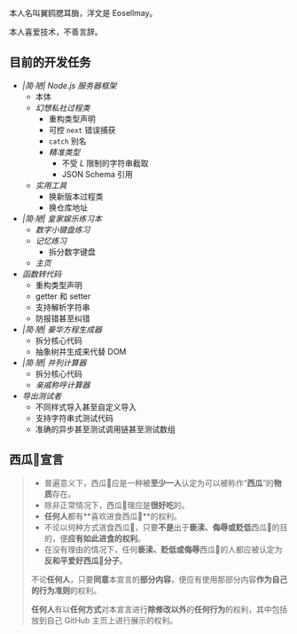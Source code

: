 本人名叫翼鸥腮耳酶，洋文是 Eosellmay。

本人喜爱技术，不善言辞。

## 目前的开发任务

- *|简·陋| Node.js 服务器框架*
  - 本体
  - *幻想私社过程类*
    - 重构类型声明
    - 可控 `next` 错误捕获
    - `catch` 别名
    - *精准类型*
      - 不受 $L$ 限制的字符串截取
      - JSON Schema 引用
  - *实用工具*
    - 换新版本过程类
    - 换仓库地址
- *|简·陋| 皇家娱乐练习本*
  - *数字小键盘练习*
  - *记忆练习*
    - 拆分数字键盘
  - *主页*
- *函数转代码*
  - 重构类型声明
  - getter 和 setter
  - 支持解析字符串
  - 防报错甚至纠错
- *|简·陋| 豪华方程生成器*
  - 拆分核心代码
  - 抽象树并生成来代替 DOM
- *|简·陋| 并列计算器*
  - 拆分核心代码
  - *亲戚称呼计算器*
- *导出测试者*
  - 不同样式导入甚至自定义导入
  - 支持字符串式测试代码
  - 准确的异步甚至测试调用链甚至测试数组

## 西瓜🍉宣言

> - 普遍意义下，西瓜🍉应是一种被**至少一人**认定为可以被称作“**西瓜**”的**物质**存在。
> - 除非正常情况下，西瓜🍉理应是**很好吃**的。
> - **任何人**都有**喜欢进食西瓜🍉**的权利。
> - 不论以何种方式进食西瓜🍉，只要**不是**出于**亵渎、侮辱或贬低**西瓜🍉的目的，便**应有如此进食的权利**。
> - 在没有理由的情况下，任何**亵渎、贬低或侮辱**西瓜🍉的人都应被认定为**反和平爱好西瓜🍉分子**。
>
> 不论**任何人**，只要**同意**本宣言的**部分内容**，便应有使用那部分内容**作为自己的行为准则**的权利。
> 
> **任何人**有以**任何方式**对本宣言进行**除修改以外**的**任何行为**的权利，其中包括放到自己 GitHub 主页上进行展示的权利。
